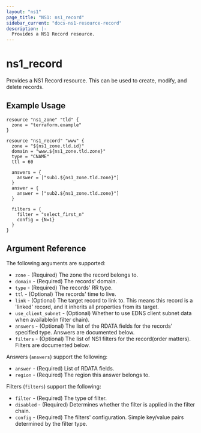 ```yaml
---
layout: "ns1"
page_title: "NS1: ns1_record"
sidebar_current: "docs-ns1-resource-record"
description: |-
  Provides a NS1 Record resource.
---
```


# ns1\_record

Provides a NS1 Record resource. This can be used to create, modify, and delete records.

## Example Usage

```
resource "ns1_zone" "tld" {
  zone = "terraform.example"
}

resource "ns1_record" "www" {
  zone = "${ns1_zone.tld.id}"
  domain = "www.${ns1_zone.tld.zone}"
  type = "CNAME"
  ttl = 60

  answers = {
    answer = ["sub1.${ns1_zone.tld.zone}"]
  }
  answer = {
    answer = ["sub2.${ns1_zone.tld.zone}"]
  }

  filters = {
    filter = "select_first_n"
    config = {N=1}
  }
}
```

## Argument Reference

The following arguments are supported:

* `zone` - (Required) The zone the record belongs to.
* `domain` - (Required) The records' domain.
* `type` - (Required) The records' RR type.
* `ttl` - (Optional) The records' time to live.
* `link` - (Optional) The target record to link to. This means this record is a 'linked' record, and it inherits all properties from its target.
* `use_client_subnet` - (Optional) Whether to use EDNS client subnet data when available(in filter chain).
* `answers` - (Optional) The list of the RDATA fields for the records' specified type. Answers are documented below. 
* `filters` - (Optional) The list of NS1 filters for the record(order matters). Filters are documented below.

Answers (`answers`) support the following:

* `answer` - (Required) List of RDATA fields.
* `region` - (Required) The region this answer belongs to.

Filters (`filters`) support the following:

* `filter` - (Required) The type of filter.
* `disabled` - (Required) Determines whether the filter is applied in the filter chain.
* `config` - (Required) The filters' configuration. Simple key/value pairs determined by the filter type.
